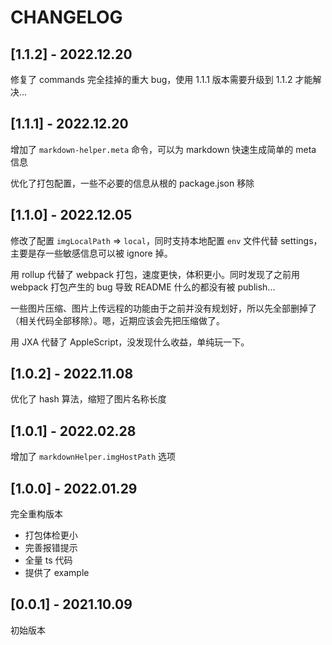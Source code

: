 # CHANGELOG

## [1.1.2] - 2022.12.20

修复了 commands 完全挂掉的重大 bug，使用 1.1.1 版本需要升级到 1.1.2 才能解决...

## [1.1.1] - 2022.12.20

增加了 `markdown-helper.meta` 命令，可以为 markdown 快速生成简单的 meta 信息

优化了打包配置，一些不必要的信息从根的 package.json 移除

## [1.1.0] - 2022.12.05

修改了配置 `imgLocalPath` => `local`，同时支持本地配置 `env` 文件代替 settings，主要是存一些敏感信息可以被 ignore 掉。

用 rollup 代替了 webpack 打包，速度更快，体积更小。同时发现了之前用 webpack 打包产生的 bug 导致 README 什么的都没有被 publish...

一些图片压缩、图片上传远程的功能由于之前并没有规划好，所以先全部删掉了（相关代码全部移除）。嗯，近期应该会先把压缩做了。

用 JXA 代替了 AppleScript，没发现什么收益，单纯玩一下。

## [1.0.2] - 2022.11.08

优化了 hash 算法，缩短了图片名称长度

## [1.0.1] - 2022.02.28

增加了 `markdownHelper.imgHostPath` 选项

## [1.0.0] - 2022.01.29

完全重构版本

* 打包体检更小
* 完善报错提示
* 全量 ts 代码
* 提供了 example

## [0.0.1] - 2021.10.09

初始版本